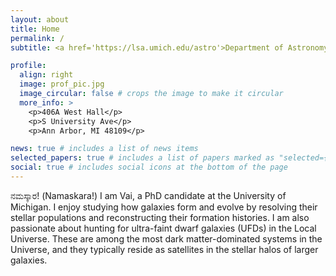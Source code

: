 ```yaml
---
layout: about
title: Home
permalink: /
subtitle: <a href='https://lsa.umich.edu/astro'>Department of Astronomy, University of Michigan</a>

profile:
  align: right
  image: prof_pic.jpg
  image_circular: false # crops the image to make it circular
  more_info: >
    <p>406A West Hall</p>
    <p>S University Ave</p>
    <p>Ann Arbor, MI 48109</p>

news: true # includes a list of news items
selected_papers: true # includes a list of papers marked as "selected={true}"
social: true # includes social icons at the bottom of the page
---
```


ನಮಸ್ಕಾರ! (Namaskara!) I am Vai, a PhD candidate at the University of Michigan. I enjoy studying how galaxies form and evolve by resolving their stellar populations and reconstructing their formation histories. I am also passionate about hunting for ultra-faint dwarf galaxies (UFDs) in the Local Universe. These are among the most dark matter-dominated systems in the Universe, and they typically reside as satellites in the stellar halos of larger galaxies.
 


